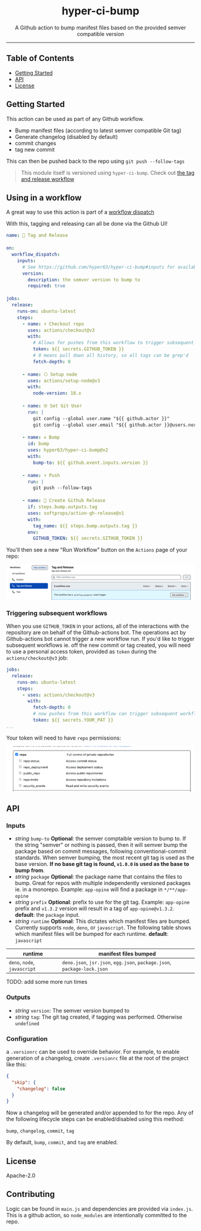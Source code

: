 <h1 align="center">hyper-ci-bump</h1>
<p align="center">A Github action to bump manifest files based on the provided semver compatible version</p>
</p>

---

## Table of Contents

- [Getting Started](#getting-started)
- [API](#api)
- [License](#license)

## Getting Started

This action can be used as part of any Github workflow.

- Bump manifest files (according to latest semver compatible Git tag)
- Generate changelog (disabled by default)
- commit changes
- tag new commit

This can then be pushed back to the repo using `git push --follow-tags`

> This module itself is versioned using `hyper-ci-bump`. Check out
> [the tag and release workflow](./.github/workflows/tag-and-release.yml)

## Using in a workflow

A great way to use this action is part of a
[workflow dispatch](https://docs.github.com/en/developers/webhooks-and-events/webhooks/webhook-events-and-payloads#workflow_dispatch)

With this, tagging and releasing can all be done via the Github UI!

```yml
name: 🔖 Tag and Release

on:
  workflow_dispatch:
    inputs:
      # See https://github.com/hyper63/hyper-ci-bump#inputs for available inputs for the bump action
      version:
        description: the semver version to bump to
        required: true

jobs:
  release:
    runs-on: ubuntu-latest
    steps:
      - name: ⬇️ Checkout repo
        uses: actions/checkout@v3
        with:
          # Allows for pushes from this workflow to trigger subsequent workflows
          token: ${{ secrets.GITHUB_TOKEN }}
          # 0 means pull down all history, so all tags can be grep'd
          fetch-depth: 0

      - name: ⎔ Setup node
        uses: actions/setup-node@v3
        with:
          node-version: 18.x

      - name: 🤓 Set Git User
        run: |
          git config --global user.name "${{ github.actor }}"
          git config --global user.email "${{ github.actor }}@users.noreply.github.com"

      - name: ✊ Bump
        id: bump
        uses: hyper63/hyper-ci-bump@v2
        with:
          bump-to: ${{ github.event.inputs.version }}

      - name: ⬆️ Push
        run: |
          git push --follow-tags

      - name: 🤖 Create Github Release
        if: steps.bump.outputs.tag
        uses: softprops/action-gh-release@v1
        with:
          tag_name: ${{ steps.bump.outputs.tag }}
        env:
          GITHUB_TOKEN: ${{ secrets.GITHUB_TOKEN }}
```

You'll then see a new "Run Workflow" button on the `Actions` page of your repo:

![Run Workflow Screenshot](./assets/run-workflow.png)

### Triggering subsequent workflows

When you use `GITHUB_TOKEN` in your actions, all of the interactions with the
repository are on behalf of the Github-actions bot. The operations act by
Github-actions bot cannot trigger a new workflow run. If you'd like to trigger
subsequent workflows ie. off the new commit or tag created, you will need to use
a personal access token, provided as `token` during the `actions/checkout@v3`
job:

```yml
jobs:
  release:
    runs-on: ubuntu-latest
    steps:
      - uses: actions/checkout@v3
        with:
          fetch-depth: 0
          # now pushes from this workflow can trigger subsequent workflows
          token: ${{ secrets.YOUR_PAT }}
...
```

Your token will need to have `repo` permissions:

![CI Personal Access Token Permissions Screenshot](./assets/ci-pat.png)

## API

### Inputs

- _string_ `bump-to` **Optional**: the semver comptaible version to bump to. If
  the string "semver" or nothing is passed, then it will semver bump the package
  based on commit messages, following conventional-commit standards. When semver
  bumping, the most recent git tag is used as the base version. **If no base git
  tag is found, `v1.0.0` is used as the base to bump from**.
- _string_ `package` **Optional**: the package name that contains the files to
  bump. Great for repos with multiple independently versioned packages ie. in a
  monorepo. Example: `app-opine` will find a package in `*/**/app-opine`
- _string_ `prefix` **Optional**: prefix to use for the git tag. Example:
  `app-opine` prefix and `v1.3.2` version will result in a tag of
  `app-opine@v1.3.2`. **default**: the `package` input.
- _string_ `runtime` **Optional**: This dictates which manifest files are
  bumped. Currently supports `node`, `deno`, or `javascript`. The following
  table shows which manifest files will be bumped for each runtime. **default**:
  `javascript`

| runtime                      | manifest files bumped                                                    |
| ---------------------------- | ------------------------------------------------------------------------ |
| `deno`, `node`, `javascript` | `deno.json`, `jsr.json`, `egg.json`, `package.json`, `package-lock.json` |

TODO: add some more run times

### Outputs

- _string_ `version`: The semver version bumped to
- _string_ `tag`: The git tag created, if tagging was performed. Otherwise
  `undefined`

### Configuration

a `.versionrc` can be used to override behavior. For example, to enable
generation of a changelog, create `.versionrc` file at the root of the project
like this:

```json
{
  "skip": {
    "changelog": false
  }
}
```

Now a changelog will be generated and/or appended to for the repo. Any of the
following lifecycle steps can be enabled/disabled using this method:

`bump`, `changelog`, `commit`, `tag`

By default, `bump`, `commit`, and `tag` are enabled.

## License

Apache-2.0

## Contributing

Logic can be found in `main.js` and dependencies are provided via `index.js`.
This is a github action, so `node_modules` are intentionally committed to the
repo.
